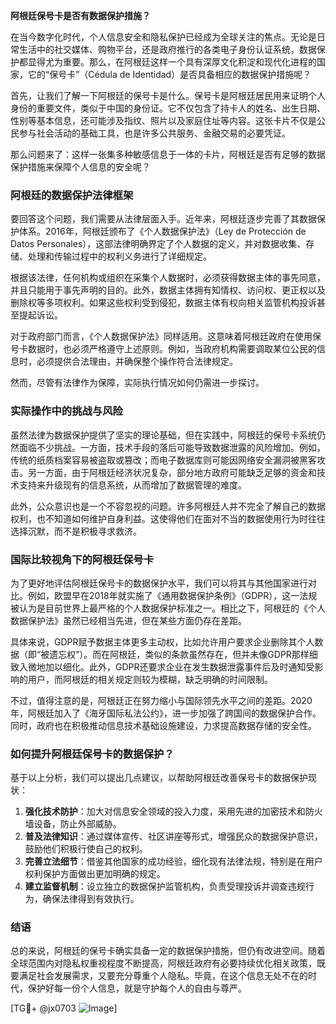 **阿根廷保号卡是否有数据保护措施？**

在当今数字化时代，个人信息安全和隐私保护已经成为全球关注的焦点。无论是日常生活中的社交媒体、购物平台，还是政府推行的各类电子身份认证系统，数据保护都显得尤为重要。那么，在阿根廷这样一个具有深厚文化积淀和现代化进程的国家，它的“保号卡”（Cédula de Identidad）是否具备相应的数据保护措施呢？

首先，让我们了解一下阿根廷的保号卡是什么。保号卡是阿根廷居民用来证明个人身份的重要文件，类似于中国的身份证。它不仅包含了持卡人的姓名、出生日期、性别等基本信息，还可能涉及指纹、照片以及家庭住址等内容。这张卡片不仅是公民参与社会活动的基础工具，也是许多公共服务、金融交易的必要凭证。

那么问题来了：这样一张集多种敏感信息于一体的卡片，阿根廷是否有足够的数据保护措施来保障个人信息的安全呢？

### 阿根廷的数据保护法律框架

要回答这个问题，我们需要从法律层面入手。近年来，阿根廷逐步完善了其数据保护体系。2016年，阿根廷颁布了《个人数据保护法》（Ley de Protección de Datos Personales），这部法律明确界定了个人数据的定义，并对数据收集、存储、处理和传输过程中的权利义务进行了详细规定。

根据该法律，任何机构或组织在采集个人数据时，必须获得数据主体的事先同意，并且只能用于事先声明的目的。此外，数据主体拥有知情权、访问权、更正权以及删除权等多项权利。如果这些权利受到侵犯，数据主体有权向相关监管机构投诉甚至提起诉讼。

对于政府部门而言，《个人数据保护法》同样适用。这意味着阿根廷政府在使用保号卡数据时，也必须严格遵守上述原则。例如，当政府机构需要调取某位公民的信息时，必须提供合法理由，并确保整个操作符合法律规定。

然而，尽管有法律作为保障，实际执行情况如何仍需进一步探讨。

### 实际操作中的挑战与风险

虽然法律为数据保护提供了坚实的理论基础，但在实践中，阿根廷的保号卡系统仍然面临不少挑战。一方面，技术手段的落后可能导致数据泄露的风险增加。例如，传统的纸质档案容易被盗取或篡改；而电子数据库则可能因网络安全漏洞被黑客攻击。另一方面，由于阿根廷经济状况复杂，部分地方政府可能缺乏足够的资金和技术支持来升级现有的信息系统，从而增加了数据管理的难度。

此外，公众意识也是一个不容忽视的问题。许多阿根廷人并不完全了解自己的数据权利，也不知道如何维护自身利益。这使得他们在面对不当的数据使用行为时往往选择沉默，而不是积极寻求救济。

### 国际比较视角下的阿根廷保号卡

为了更好地评估阿根廷保号卡的数据保护水平，我们可以将其与其他国家进行对比。例如，欧盟早在2018年就实施了《通用数据保护条例》（GDPR），这一法规被认为是目前世界上最严格的个人数据保护标准之一。相比之下，阿根廷的《个人数据保护法》虽然已经相当先进，但在某些方面仍存在差距。

具体来说，GDPR赋予数据主体更多主动权，比如允许用户要求企业删除其个人数据（即“被遗忘权”）。而在阿根廷，类似的条款虽然存在，但并未像GDPR那样细致入微地加以细化。此外，GDPR还要求企业在发生数据泄露事件后及时通知受影响的用户，而阿根廷的相关规定则较为模糊，缺乏明确的时间限制。

不过，值得注意的是，阿根廷正在努力缩小与国际领先水平之间的差距。2020年，阿根廷加入了《海牙国际私法公约》，进一步加强了跨国间的数据保护合作。同时，政府也在积极推动信息技术基础设施建设，力求提高数据存储的安全性。

### 如何提升阿根廷保号卡的数据保护？

基于以上分析，我们可以提出几点建议，以帮助阿根廷改善保号卡的数据保护现状：

1. **强化技术防护**：加大对信息安全领域的投入力度，采用先进的加密技术和防火墙设备，防止外部威胁。
2. **普及法律知识**：通过媒体宣传、社区讲座等形式，增强民众的数据保护意识，鼓励他们积极行使自己的权利。
3. **完善立法细节**：借鉴其他国家的成功经验，细化现有法律法规，特别是在用户权利保护方面做出更加明确的规定。
4. **建立监督机制**：设立独立的数据保护监管机构，负责受理投诉并调查违规行为，确保法律得到有效执行。

### 结语

总的来说，阿根廷的保号卡确实具备一定的数据保护措施，但仍有改进空间。随着全球范围内对隐私权重视程度不断提高，阿根廷政府有必要持续优化相关政策，既要满足社会发展需求，又要充分尊重个人隐私。毕竟，在这个信息无处不在的时代，保护好每一份个人信息，就是守护每个人的自由与尊严。

[TG💪+ @jx0703 ![Image](https://github.com/user-attachments/assets/dbca1d08-cadb-493c-b0ec-ad6f7a83f270)]